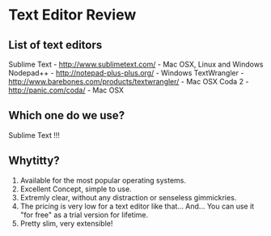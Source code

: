 Text Editor Review
===================

List of text editors
--------------------
Sublime Text - http://www.sublimetext.com/ - Mac OSX, Linux and Windows
Nodepad++ - http://notepad-plus-plus.org/ - Windows
TextWrangler - http://www.barebones.com/products/textwrangler/ - Mac OSX
Coda 2 - http://panic.com/coda/ - Mac OSX

Which one do we use?
--------------------
Sublime Text !!!

Whytitty?
---------
1) Available for the most popular operating systems.
2) Excellent Concept, simple to use.
3) Extremly clear, without any distraction or senseless gimmickries.
4) The pricing is very low for a text editor like that... And...
   You can use it "for free" as a trial version for lifetime.
5) Pretty slim, very extensible!